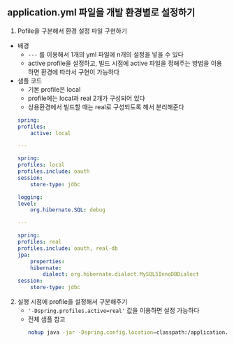 ## application.yml 파일을 개발 환경별로 설정하기

1. Pofile을 구분해서 환경 설정 파일 구현하기
- 배경
   - `---` 를 이용해서 1개의 yml 파일에 n개의 설정을 넣을 수 있다
   - active profile을 설정하고, 빌드 시점에 active 파일을 정해주는 방법을 이용하면 환경에 따라서 구현이 가능하다
- 샘플 코드
   - 기본 profile은 local
   - profile에는 local과 real 2개가 구성되어 있다
   - 상용환경에서 빌드할 때는 real로 구성되도록 해서 분리해준다
    ~~~yml
    spring:
    profiles:
        active: local

    ---

    spring:
    profiles: local
    profiles.include: oauth
    session:
        store-type: jdbc

    logging:
    level:
        org.hibernate.SQL: debug

    ---

    spring:
    profiles: real
    profiles.include: oauth, real-db
    jpa:
        properties:
        hibernate:
            dialect: org.hibernate.dialect.MySQL5InnoDBDialect
    session:
        store-type: jdbc
    ~~~

2. 실행 시점에 profile을 설정해서 구분해주기
   - `'-Dspring.profiles.active=real'` 값을 이용하면 설정 가능하다
   - 전체 샘플 참고
      ~~~sh
      nohup java -jar -Dspring.config.location=classpath:/application.yml,/home/ec2-user/app/application-oauth.yml,/home/ec2-user/app/application-real-db.yml -Dspring.profiles.active=real $REPOSITORY/$JAR_NAME 2>&1 &
      ~~~

